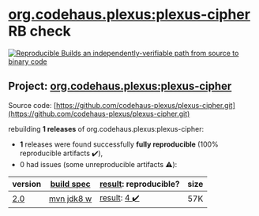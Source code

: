 [org.codehaus.plexus:plexus-cipher](https://search.maven.org/artifact/org.codehaus.plexus/plexus-cipher/) RB check
=======

[![Reproducible Builds](https://reproducible-builds.org/images/logos/rb.svg) an independently-verifiable path from source to binary code](https://reproducible-builds.org/)

## Project: [org.codehaus.plexus:plexus-cipher](https://search.maven.org/artifact/org.codehaus.plexus/plexus-cipher/)

Source code: [https://github.com/codehaus-plexus/plexus-cipher.git](https://github.com/codehaus-plexus/plexus-cipher.git)

rebuilding **1 releases** of org.codehaus.plexus:plexus-cipher:
- **1** releases were found successfully **fully reproducible** (100% reproducible artifacts :heavy_check_mark:),
- 0 had issues (some unreproducible artifacts :warning:):

| version | [build spec](/BUILDSPEC.md) | [result](https://reproducible-builds.org/docs/jvm/): reproducible? | size |
| -- | --------- | ------ | -- |
| [2.0](https://search.maven.org/artifact/org.codehaus.plexus/plexus-cipher/2.0/pom) | [mvn jdk8 w](plexus-cipher-2.0.buildspec) | [result](plexus-cipher-2.0.buildinfo): [4 :heavy_check_mark: ](plexus-cipher-2.0.buildcompare) | 57K |

